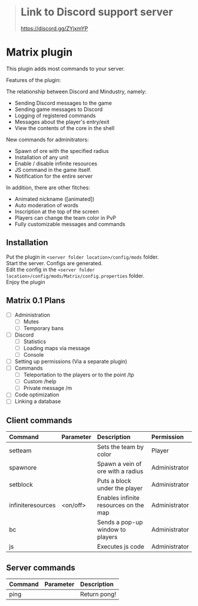 > # Link to Discord support server
> https://discord.gg/ZYjxmYP

# Matrix plugin
This plugin adds most commands to your server.

Features of the plugin:<br>

The relationship between Discord and Mindustry, namely:
 - Sending Discord messages to the game
 - Sending game messages to Discord
 - Logging of registered commands
 - Messages about the player's entry/exit
 - View the contents of the core in the shell
 
New commands for adminitrators:
 - Spawn of ore with the specified radius
 - Installation of any unit
 - Enable / disable infinite resources
 - JS command in the game itself.
 - Notification for the entire server
 
In addition, there are other fitches:
 - Animated nickname ([animated])
 - Auto moderation of words
 - Inscription at the top of the screen
 - Players can change the team color in PvP
 - Fully customizable messages and commands

## Installation

Put the plugin in ``<server folder location>/config/mods`` folder.<br>
Start the server. Configs are generated.<br>
Edit the config in the ``<server folder location>/config/mods/Matrix/config.properties`` folder.<br>
Enjoy the plugin

## Matrix 0.1 Plans
- [ ] Administration
  - [ ] Mutes
  - [ ] Temporary bans
- [ ] Discord
  - [ ] Statistics
  - [ ] Loading maps via message
  - [ ] Console
- [ ] Setting up permissions (Via a separate plugin)
- [ ] Commands
  - [ ] Teleportation to the players or to the point /tp
  - [ ] Custom /help
  - [ ] Private message /m
- [ ] Code optimization
- [ ] Linking a database

## Client commands

| Command | Parameter | Description | Permission
|:---|:---|:---|:--- |
| setteam | <team color> | Sets the team by color | Player |
| spawnore | <radius> <ore name> | Spawn a vein of ore with a radius | Administrator |
| setblock | <block name from Blocks.java> | Puts a block under the player | Administrator |
| infiniteresources | <on/off> | Enables infinite resources on the map | Administrator |
| bc | <message> | Sends a pop-up window to players | Administrator |
| js | <code> | Executes js code | Administrator |

## Server commands

| Command | Parameter | Description |
|:---|:---|:--- |
| ping |  | Return pong! |
